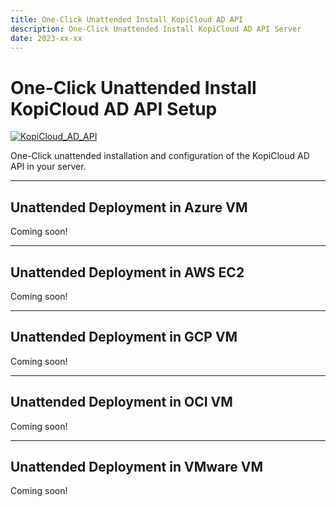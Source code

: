 ```yaml
---
title: One-Click Unattended Install KopiCloud AD API
description: One-Click Unattended Install KopiCloud AD API Server
date: 2023-xx-xx
---
```


# One-Click Unattended Install KopiCloud AD API Setup
[![KopiCloud_AD_API](https://img.shields.io/badge/kopiCloud_ad-v1.0+-blueviolet.svg)](https://www.kopicloud-ad-api.com)

One-Click unattended installation and configuration of the KopiCloud AD API in your server.

----

## Unattended Deployment in Azure VM

Coming soon!

----

## Unattended Deployment in AWS EC2

Coming soon!

----

## Unattended Deployment in GCP VM

Coming soon!

----

## Unattended Deployment in OCI VM

Coming soon!

----

## Unattended Deployment in VMware VM

Coming soon!
